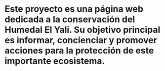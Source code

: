 # Este proyecto es una página web dedicada a la conservación del Humedal El Yali. Su objetivo principal es informar, concienciar y promover acciones para la protección de este importante ecosistema.
